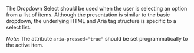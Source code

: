 The Dropdown Select should be used when the user is selecting an option from a list of items. Although the presentation is similar to the basic dropdown, the underlying HTML and Aria tag structure is specific to a select list.

*Note:* The attribute `aria-pressed="true"` should be set programmatically to the active item.